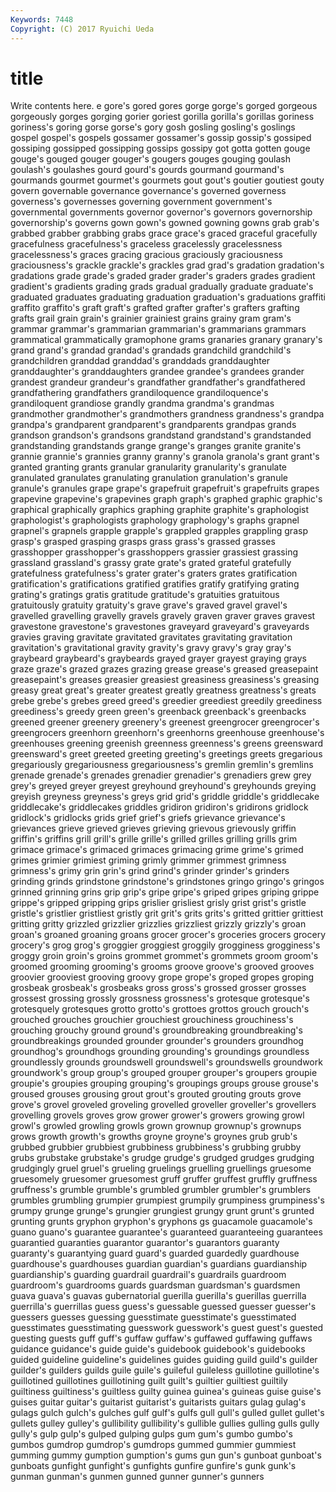 ```yaml
---
Keywords: 7448 
Copyright: (C) 2017 Ryuichi Ueda
---
```


# title

Write contents here.
e gore's gored gores gorge gorge's gorged gorgeous gorgeously
gorges gorging gorier goriest gorilla gorilla's gorillas goriness goriness's goring
gorse gorse's gory gosh gosling gosling's goslings gospel gospel's gospels
gossamer gossamer's gossip gossip's gossiped gossiping gossipped gossipping gossips gossipy
got gotta gotten gouge gouge's gouged gouger gouger's gougers gouges
gouging goulash goulash's goulashes gourd gourd's gourds gourmand gourmand's gourmands
gourmet gourmet's gourmets gout gout's goutier goutiest gouty govern governable
governance governance's governed governess governess's governesses governing government government's governmental
governments governor governor's governors governorship governorship's governs gown gown's gowned
gowning gowns grab grab's grabbed grabber grabbing grabs grace grace's
graced graceful gracefully gracefulness gracefulness's graceless gracelessly gracelessness gracelessness's graces
gracing gracious graciously graciousness graciousness's grackle grackle's grackles grad grad's
gradation gradation's gradations grade grade's graded grader grader's graders grades
gradient gradient's gradients grading grads gradual gradually graduate graduate's graduated
graduates graduating graduation graduation's graduations graffiti graffito graffito's graft graft's
grafted grafter grafter's grafters grafting grafts grail grain grain's grainier
grainiest grains grainy gram gram's grammar grammar's grammarian grammarian's grammarians
grammars grammatical grammatically gramophone grams granaries granary granary's grand grand's
grandad grandad's grandads grandchild grandchild's grandchildren granddad granddad's granddads granddaughter
granddaughter's granddaughters grandee grandee's grandees grander grandest grandeur grandeur's grandfather
grandfather's grandfathered grandfathering grandfathers grandiloquence grandiloquence's grandiloquent grandiose grandly grandma
grandma's grandmas grandmother grandmother's grandmothers grandness grandness's grandpa grandpa's grandparent
grandparent's grandparents grandpas grands grandson grandson's grandsons grandstand grandstand's grandstanded
grandstanding grandstands grange grange's granges granite granite's grannie grannie's grannies
granny granny's granola granola's grant grant's granted granting grants granular
granularity granularity's granulate granulated granulates granulating granulation granulation's granule granule's
granules grape grape's grapefruit grapefruit's grapefruits grapes grapevine grapevine's grapevines
graph graph's graphed graphic graphic's graphical graphically graphics graphing graphite
graphite's graphologist graphologist's graphologists graphology graphology's graphs grapnel grapnel's grapnels
grapple grapple's grappled grapples grappling grasp grasp's grasped grasping grasps
grass grass's grassed grasses grasshopper grasshopper's grasshoppers grassier grassiest grassing
grassland grassland's grassy grate grate's grated grateful gratefully gratefulness gratefulness's
grater grater's graters grates gratification gratification's gratifications gratified gratifies gratify
gratifying grating grating's gratings gratis gratitude gratitude's gratuities gratuitous gratuitously
gratuity gratuity's grave grave's graved gravel gravel's gravelled gravelling gravelly
gravels gravely graven graver graves gravest gravestone gravestone's gravestones graveyard
graveyard's graveyards gravies graving gravitate gravitated gravitates gravitating gravitation gravitation's
gravitational gravity gravity's gravy gravy's gray gray's graybeard graybeard's graybeards
grayed grayer grayest graying grays graze graze's grazed grazes grazing
grease grease's greased greasepaint greasepaint's greases greasier greasiest greasiness greasiness's
greasing greasy great great's greater greatest greatly greatness greatness's greats
grebe grebe's grebes greed greed's greedier greediest greedily greediness greediness's
greedy green green's greenback greenback's greenbacks greened greener greenery greenery's
greenest greengrocer greengrocer's greengrocers greenhorn greenhorn's greenhorns greenhouse greenhouse's greenhouses
greening greenish greenness greenness's greens greensward greensward's greet greeted greeting
greeting's greetings greets gregarious gregariously gregariousness gregariousness's gremlin gremlin's gremlins
grenade grenade's grenades grenadier grenadier's grenadiers grew grey grey's greyed
greyer greyest greyhound greyhound's greyhounds greying greyish greyness greyness's greys
grid grid's griddle griddle's griddlecake griddlecake's griddlecakes griddles gridiron gridiron's
gridirons gridlock gridlock's gridlocks grids grief grief's griefs grievance grievance's
grievances grieve grieved grieves grieving grievous grievously griffin griffin's griffins
grill grill's grille grille's grilled grilles grilling grills grim grimace
grimace's grimaced grimaces grimacing grime grime's grimed grimes grimier grimiest
griming grimly grimmer grimmest grimness grimness's grimy grin grin's grind
grind's grinder grinder's grinders grinding grinds grindstone grindstone's grindstones gringo
gringo's gringos grinned grinning grins grip grip's gripe gripe's griped
gripes griping grippe grippe's gripped gripping grips grislier grisliest grisly
grist grist's gristle gristle's gristlier gristliest gristly grit grit's grits
grits's gritted grittier grittiest gritting gritty grizzled grizzlier grizzlies grizzliest
grizzly grizzly's groan groan's groaned groaning groans grocer grocer's groceries
grocers grocery grocery's grog grog's groggier groggiest groggily grogginess grogginess's
groggy groin groin's groins grommet grommet's grommets groom groom's groomed
grooming grooming's grooms groove groove's grooved grooves groovier grooviest grooving
groovy grope grope's groped gropes groping grosbeak grosbeak's grosbeaks gross
gross's grossed grosser grosses grossest grossing grossly grossness grossness's grotesque
grotesque's grotesquely grotesques grotto grotto's grottoes grottos grouch grouch's grouched
grouches grouchier grouchiest grouchiness grouchiness's grouching grouchy ground ground's groundbreaking
groundbreaking's groundbreakings grounded grounder grounder's grounders groundhog groundhog's groundhogs grounding
grounding's groundings groundless groundlessly grounds groundswell groundswell's groundswells groundwork groundwork's
group group's grouped grouper grouper's groupers groupie groupie's groupies grouping
grouping's groupings groups grouse grouse's groused grouses grousing grout grout's
grouted grouting grouts grove grove's grovel groveled groveling grovelled groveller
groveller's grovellers grovelling grovels groves grow grower grower's growers growing
growl growl's growled growling growls grown grownup grownup's grownups grows
growth growth's growths groyne groyne's groynes grub grub's grubbed grubbier
grubbiest grubbiness grubbiness's grubbing grubby grubs grubstake grubstake's grudge grudge's
grudged grudges grudging grudgingly gruel gruel's grueling gruelings gruelling gruellings
gruesome gruesomely gruesomer gruesomest gruff gruffer gruffest gruffly gruffness gruffness's
grumble grumble's grumbled grumbler grumbler's grumblers grumbles grumbling grumpier grumpiest
grumpily grumpiness grumpiness's grumpy grunge grunge's grungier grungiest grungy grunt
grunt's grunted grunting grunts gryphon gryphon's gryphons gs guacamole guacamole's
guano guano's guarantee guarantee's guaranteed guaranteeing guarantees guarantied guaranties guarantor
guarantor's guarantors guaranty guaranty's guarantying guard guard's guarded guardedly guardhouse
guardhouse's guardhouses guardian guardian's guardians guardianship guardianship's guarding guardrail guardrail's
guardrails guardroom guardroom's guardrooms guards guardsman guardsman's guardsmen guava guava's
guavas gubernatorial guerilla guerilla's guerillas guerrilla guerrilla's guerrillas guess guess's
guessable guessed guesser guesser's guessers guesses guessing guesstimate guesstimate's guesstimated
guesstimates guesstimating guesswork guesswork's guest guest's guested guesting guests guff
guff's guffaw guffaw's guffawed guffawing guffaws guidance guidance's guide guide's
guidebook guidebook's guidebooks guided guideline guideline's guidelines guides guiding guild
guild's guilder guilder's guilders guilds guile guile's guileful guileless guillotine
guillotine's guillotined guillotines guillotining guilt guilt's guiltier guiltiest guiltily guiltiness
guiltiness's guiltless guilty guinea guinea's guineas guise guise's guises guitar
guitar's guitarist guitarist's guitarists guitars gulag gulag's gulags gulch gulch's
gulches gulf gulf's gulfs gull gull's gulled gullet gullet's gullets
gulley gulley's gullibility gullibility's gullible gullies gulling gulls gully gully's
gulp gulp's gulped gulping gulps gum gum's gumbo gumbo's gumbos
gumdrop gumdrop's gumdrops gummed gummier gummiest gumming gummy gumption gumption's
gums gun gun's gunboat gunboat's gunboats gunfight gunfight's gunfights gunfire
gunfire's gunk gunk's gunman gunman's gunmen gunned gunner gunner's gunners
